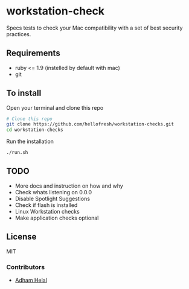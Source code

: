 workstation-check
=================

Specs tests to check your Mac compatibility with a set of best security practices. 

## Requirements
* ruby <= 1.9 (instelled by default with mac)
* git

## To install

Open your terminal and clone this repo

```bash
# Clone this repo 
git clone https://github.com/hellofresh/workstation-checks.git
cd workstation-checks
```

Run the installation 
```bash
./run.sh
```

## TODO
* More docs and instruction on how and why
* Check whats listening on 0.0.0
* Disable Spotlight Suggestions 
* Check if flash is installed 
* Linux Workstation checks
* Make application checks optional

## License
MIT

### Contributors
* [Adham Helal](https://github.com/ahelal)

